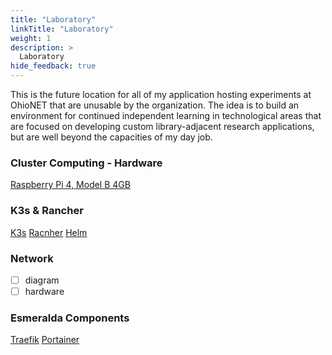```yaml
---
title: "Laboratory"
linkTitle: "Laboratory"
weight: 1
description: >
  Laboratory
hide_feedback: true
---
```


This is the future location for all of my application hosting experiments at OhioNET that are unusable by the organization. The idea is to build an environment for continued independent learning in technological areas that are focused on developing custom library-adjacent research applications, but are well beyond the capacities of my day job.

### Cluster Computing - Hardware
[Raspberry Pi 4, Model B 4GB](https://theselfhostingblog.com/posts/setting-up-a-kubernetes-cluster-using-raspberry-pis-k3s-and-portainer/#)

### K3s & Rancher
[K3s](https://k3s.io/)
[Racnher](https://rancher.com/products/k3s/)
[Helm](https://helm.sh/)

### Network
- [ ] diagram
- [ ] hardware

### Esmeralda Components
[Traefik](https://traefik.io/traefik/)
[Portainer](https://www.portainer.io/)

